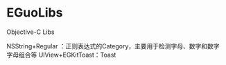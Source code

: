 # EGuoLibs
Objective-C Libs

NSString+Regular ：正则表达式的Category，主要用于检测字母、数字和数字字母组合等
UIView+EGKitToast：Toast
